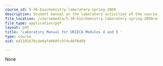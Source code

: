 ```yaml
---
course_id: 5-36-biochemistry-laboratory-spring-2009
description: Student manual on the laboratory activities of the course.
file_location: /coursemedia/5-36-biochemistry-laboratory-spring-2009/ed1101678cde0afe060fc97dc46f0dd9_tblfcntntsnlbove.pdf
file_type: application/pdf
layout: pdf
title: 'Laboratory Manual for URIECA Modules 4 and 5 '
type: course
uid: ed1101678cde0afe060fc97dc46f0dd9

---
```

None